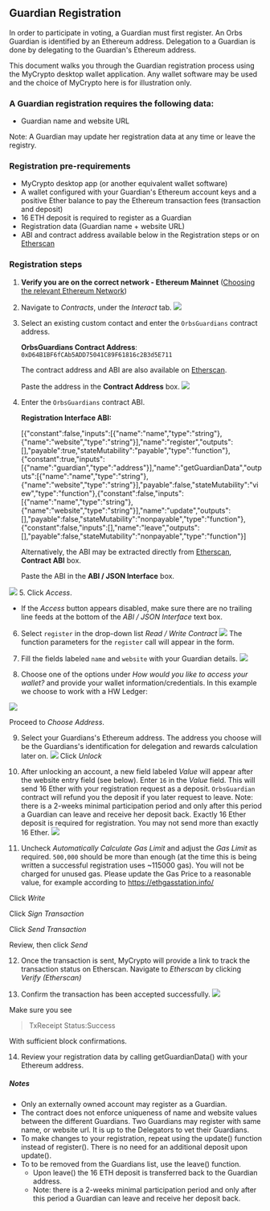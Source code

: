 ## Guardian Registration
In order to participate in voting, a Guardian must first register. 
An Orbs Guardian is identified by an Ethereum address. Delegation to a Guardian is done by delegating to the Guardian's Ethereum address. 

This document walks you through the Guardian registration process using the MyCrypto desktop wallet application.
Any wallet software may be used and the choice of MyCrypto here is for illustration only.

### A Guardian registration requires the following data:
- Guardian name and website URL

Note: A Guardian may update her registration data at any time or leave the registry.


### Registration pre-requirements
 - MyCrypto desktop app (or another equivalent wallet software)
 - A wallet configured with your Guardian's Ethereum account keys and a positive Ether balance to pay the Ethereum transaction fees (transaction and deposit)
 - 16 ETH deposit is required to register as a Guardian
 - Registration data (Guardian name + website URL)
 - ABI and contract address available below in the Registration steps or on [Etherscan][1] 

### Registration steps

1. **Verify you are on the correct network - Ethereum Mainnet** ([Choosing the relevant Ethereum Network](./choosing_the_network.md))
2. Navigate to *Contracts*, under the *Interact* tab.
![](../instructions/enroll_validator_1.png)
3. Select an existing custom contact and enter the `OrbsGuardians` contract address. 

   **OrbsGuardians Contract Address**: `0xD64B1BF6fCAb5ADD75041C89F61816c2B3d5E711`
   
   The contract address and ABI are also available on [Etherscan][1].

   Paste the address in the **Contract Address** box.
![](../instructions/MyCrypto_guardian_1.png)

4. Enter the `OrbsGuardians` contract ABI.
   
   **Registration Interface ABI:**

   [{"constant":false,"inputs":[{"name":"name","type":"string"},{"name":"website","type":"string"}],"name":"register","outputs":[],"payable":true,"stateMutability":"payable","type":"function"},{"constant":true,"inputs":[{"name":"guardian","type":"address"}],"name":"getGuardianData","outputs":[{"name":"name","type":"string"},{"name":"website","type":"string"}],"payable":false,"stateMutability":"view","type":"function"},{"constant":false,"inputs":[{"name":"name","type":"string"},{"name":"website","type":"string"}],"name":"update","outputs":[],"payable":false,"stateMutability":"nonpayable","type":"function"},{"constant":false,"inputs":[],"name":"leave","outputs":[],"payable":false,"stateMutability":"nonpayable","type":"function"}]

    Alternatively, the ABI may be extracted directly from [Etherscan][1], **Contract ABI** box.
  
    Paste the ABI in the **ABI / JSON Interface** box.

![](../instructions/MyCrypto_guardian2.png)
5. Click *Access*.
   * If the *Access* button appears disabled, make sure there are no trailing line feeds at the bottom of the *ABI / JSON Interface* text box.
6. Select `register` in the drop-down list *Read / Write Contract*
![](../instructions/MyCrypto_guardian3.png)
The function parameters for the `register` call will appear in the form.

7. Fill the fields labeled `name` and `website` with your Guardian details.
![](../instructions/MyCrypto_guardian4.png)

8. Choose one of the options under *How would you like to access your wallet?*
and provide your wallet information/credentials.
In this example we choose to work with a HW Ledger:

![](../instructions/MyCrypto_guardian5.png)

Proceed to *Choose Address*. 

9. Select your Guardians's Ethereum address. 
The address you choose will be the Guardians's identification for delegation and rewards calculation later on.
![](../instructions/enroll_validator_6.png)
Click *Unlock*
10. After unlocking an account, a new field labeled *Value* will appear after the website entry field (see below).
Enter `16` in the *Value* field. This will send 16 Ether with your registration request as a deposit. `OrbsGuardian` contract will refund you the deposit if you later request to leave. 
Note: there is a 2-weeks minimal participation period and only after this period a Guardian can leave and receive her deposit back.
Exactly 16 Ether deposit is required for registration. You may not send more than exactly 16 Ether.
![](../instructions/MyCrypto_guardian7.png)

11. Uncheck *Automatically Calculate Gas Limit* and adjust the *Gas Limit* as required. 
`500,000` should be more than enough (at the time this is being written a successful registration uses 
~115000 gas). You will not be charged for unused gas. Please update the Gas Price to a reasonable value, for example according to https://ethgasstation.info/

Click *Write* 

Click *Sign Transaction*

Click *Send Transaction*

Review, then click *Send*

12. Once the transaction is sent, MyCrypto will provide a link to track the transaction status on Etherscan.
Navigate to *Etherscan* by clicking *Verify (Etherscan)*


13. Confirm the transaction has been accepted successfully.
![](../instructions/etherscan_confirmation_2.png)
 
Make sure you see 
> TxReceipt Status:Success

With sufficient block confirmations.

14. Review your registration data by calling getGuardianData() with your Ethereum address.

[1]: https://etherscan.io/address/0xd64b1bf6fcab5add75041c89f61816c2b3d5e711#code

##### Notes
* Only an externally owned account may register as a Guardian.
* The contract does not enforce uniqueness of name and website values between the different Guardians. Two Guardians may register with same name, or website url. It is up to the Delegators to vet their Guardians. 
* To make changes to your registration, repeat using the update() function instead of register(). There is no need for an additional deposit upon update(). 
* To to be removed from the Guardians list, use the leave() function.
  - Upon leave() the 16 ETH deposit is transferred back to the Guardian address.
  - Note: there is a 2-weeks minimal participation period and only after this period a Guardian can leave and receive her deposit back.
 

